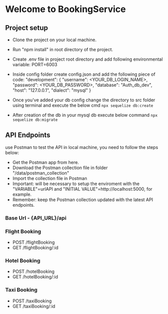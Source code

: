 # Welcome to BookingService

## Project setup

- Clone the project on your local machine.
- Run "npm install" in root directory of the project.
- Create .env file in project root directory and add following environmental variable:
    PORT=6003
- Inside config folder create config.json and add the following piece of code:
"development": {
    "username": <YOUR_DB_LOGIN_NAME>,
    "password": <YOUR_DB_PASSWORD>,
    "database": "Auth_db_dev",
    "host": "127.0.0.1",
    "dialect": "mysql"
  }

- Once you've added your db config change the directory to src folder using terminal and execute the below cmd
    `npx sequelize db:create`

- After creation of the db in your mysql db execute below command
    `npx sequelize db:migrate`

## API Endpoints

use Postman to test the API in local machine, you need to follow the steps below:

- Get the Postman app from here.
- Download the Postman collection file in folder "/data/postman_collection"
- Import the collection file in Postman
- Important: will be necessary to setup the enviroment with the "VARIABLE"=urlAPI and "INITIAL VALUE"=http://localhost:5000, for example.
- Remember: keep the Postman collection updated with the latest API endpoints.

### Base Url - {API_URL}/api

### Flight Booking
- POST /flightBooking
- GET /flightBooking/:id

### Hotel Booking
- POST /hotelBooking
- GET /hotelBooking/:id

### Taxi Booking
- POST /taxiBooking
- GET /taxiBooking/:id
